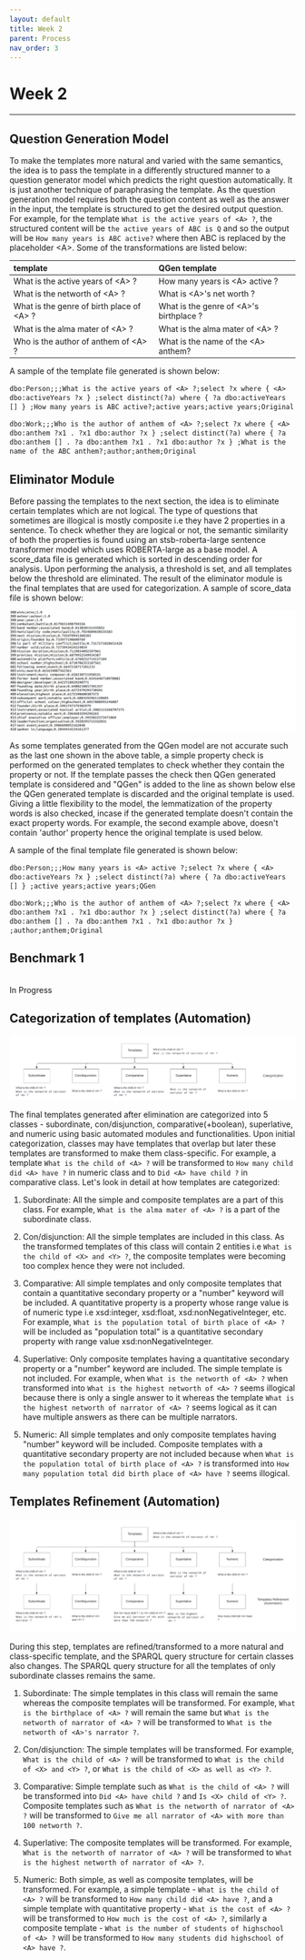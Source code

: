 ```yaml
---
layout: default
title: Week 2
parent: Process
nav_order: 3
---
```


# Week 2

---

## Question Generation Model

To make the templates more natural and varied with the same semantics, the idea is to pass the template in a differently structured manner to a question generator model which predicts the right question automatically. It is just another technique of paraphrasing the template. As the question generation model requires both the question content as well as the answer in the input, the template is structured to get the desired output question. For example, for the template ```What is the active years of <A> ?```, the structured content will be ```the active years of ABC is Q``` and so the output will be ```How many years is ABC active?``` where then ABC is replaced by the placeholder \<A>. Some of the transformations are listed below:

<div class="code-example" markdown="1">

| template        | QGen template   | 
|:-------------|:------------------|
| What is the active years of \<A> ?          | How many years is \<A> active ? |
| What is the networth of \<A> ? | What is \<A>'s net worth ?   |
| What is the genre of birth place of \<A> ?           | What is the genre of \<A>'s birthplace ?      |
| What is the alma mater of \<A> ?           | What is the alma mater of \<A> ? | 
| Who is the author of anthem of \<A> ?           | What is the name of the \<A> anthem? | 

</div>

A sample of the template file generated is shown below:
```
dbo:Person;;;What is the active years of <A> ?;select ?x where { <A> dbo:activeYears ?x } ;select distinct(?a) where { ?a dbo:activeYears [] } ;How many years is ABC active?;active years;active years;Original
```
```
dbo:Work;;;Who is the author of anthem of <A> ?;select ?x where { <A> dbo:anthem ?x1 . ?x1 dbo:author ?x } ;select distinct(?a) where { ?a dbo:anthem [] . ?a dbo:anthem ?x1 . ?x1 dbo:author ?x } ;What is the name of the ABC anthem?;author;anthem;Original
```

## Eliminator Module

Before passing the templates to the next section, the idea is to eliminate certain templates which are not logical. The type of questions that sometimes are illogical is mostly composite i.e they have 2 properties in a sentence. To check whether they are logical or not, the semantic similarity of both the properties is found using an stsb-roberta-large sentence transformer model which uses ROBERTA-large as a base model. A score_data file is generated which is sorted in descending order for analysis. Upon performing the analysis, a threshold is set, and all templates below the threshold are eliminated. The result of the eliminator module is the final templates that are used for categorization. A sample of score_data file is shown below:

![](../../assets/images/score_data.png)

As some templates generated from the QGen model are not accurate such as the last one shown in the above table, a simple property check is performed on the generated templates to check whether they contain the property or not. If the template passes the check then QGen generated template is considered and "QGen" is added to the line as shown below else the QGen generated template is discarded and the original template is used. Giving a little flexibility to the model, the lemmatization of the property words is also checked, incase if the generated template doesn't contain the exact property words. For example, the second example above, doesn't contain 'author' property hence the original template is used below.

A sample of the final template file generated is shown below:
```
dbo:Person;;;How many years is <A> active ?;select ?x where { <A> dbo:activeYears ?x } ;select distinct(?a) where { ?a dbo:activeYears [] } ;active years;active years;QGen
```
```
dbo:Work;;;Who is the author of anthem of <A> ?;select ?x where { <A> dbo:anthem ?x1 . ?x1 dbo:author ?x } ;select distinct(?a) where { ?a dbo:anthem [] . ?a dbo:anthem ?x1 . ?x1 dbo:author ?x } ;author;anthem;Original
```

## Benchmark 1
<br>
In Progress

## Categorization of templates (Automation)

![](../../assets/images/templates_categorization.png)

The final templates generated after elimination are categorized into 5 classes - subordinate, con/disjunction, comparative(+boolean), superlative, and numeric using basic automated modules and functionalities. Upon initial categorization, classes may have templates that overlap but later these templates are transformed to make them class-specific. For example, a template `What is the child of <A> ?` will be transformed to `How many child did <A> have ?` in numeric class and to `Did <A> have child ?` in comparative class. Let's look in detail at how templates are categorized:

1. Subordinate: All the simple and composite templates are a part of this class. For example, `What is the alma mater of <A> ?` is a part of the subordinate class.

2. Con/disjunction: All the simple templates are included in this class. As the transformed templates of this class will contain 2 entities i.e `What is the child of <X> and <Y> ?`, the composite templates were becoming too complex hence they were not included.

3. Comparative: All simple templates and only composite templates that contain a quantitative secondary property or a "number" keyword will be included. A quantitative property is a property whose range value is of numeric type i.e xsd:integer, xsd:float, xsd:nonNegativeInteger, etc. For example, `What is the population total of birth place of <A> ?` will be included as "population total" is a quantitative secondary property with range value xsd:nonNegativeInteger. 

4. Superlative: Only composite templates having a quantitative secondary property or a "number" keyword are included. The simple template is not included. For example, when `What is the networth of <A> ?` when transformed into `What is the highest networth of <A> ?` seems illogical because there is only a single answer to it whereas the template `What is the highest networth of narrator of <A> ?` seems logical as it can have multiple answers as there can be multiple narrators. 

5. Numeric: All simple templates and only composite templates having "number" keyword will be included. Composite templates with a quantitative secondary property are not included because when `What is the population total of birth place of <A> ?` is transformed into `How many population total did birth place of <A> have ?` seems illogical.

## Templates Refinement (Automation)

![](../../assets/images/templates_refinement1.png)

During this step, templates are refined/transformed to a more natural and class-specific template, and the SPARQL query structure for certain classes also changes. The SPARQL query structure for all the templates of only subordinate classes remains the same.

1. Subordinate: The simple templates in this class will remain the same whereas the composite templates will be transformed. For example, `What is the birthplace of <A> ?` will remain the same but `What is the networth of narrator of <A> ?` will be transformed to `What is the networth of <A>'s narrator ?`.

2. Con/disjunction: The simple templates will be transformed. For example, `What is the child of <A> ?` will be transformed to `What is the child of <X> and <Y> ?`, or ```What is the child of <X> as well as <Y> ?```.

3. Comparative: Simple template such as `What is the child of <A> ?` will be transformed into `Did <A> have child ?` and `Is <X> child of <Y> ?`. Composite templates such as `What is the networth of narrator of <A> ?` will be transformed to `Give me all narrator of <A> with more than 100 networth ?`.

4. Superlative: The composite templates will be transformed. For example, `What is the networth of narrator of <A> ?` will be transformed to `What is the highest networth of narrator of <A> ?`.

5. Numeric: Both simple, as well as composite templates, will be transformed. For example, a simple template - `What is the child of <A> ?` will be transformed to `How many child did <A> have ?`, and a simple template with quantitative property - `What is the cost of <A> ?` will be transformed to `How much is the cost of <A> ?`, similarly a composite template - `What is the number of students of highschool of <A> ?` will be transformed to `How many students did highschool of <A> have ?`.
